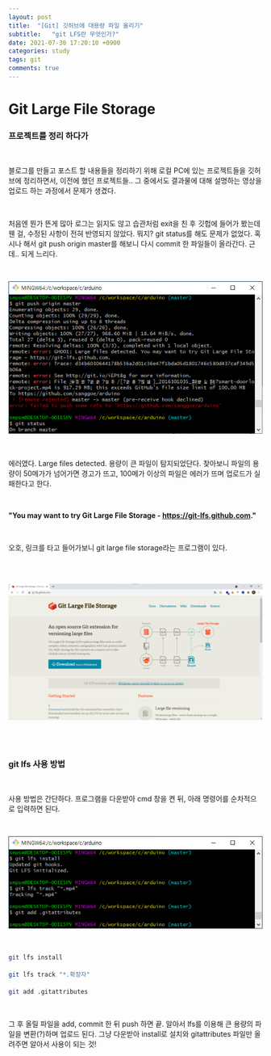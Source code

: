 ```yaml
---
layout: post
title:  "[Git] 깃허브에 대용량 파일 올리기"
subtitle:   "git LFS란 무엇인가?"
date: 2021-07-30 17:20:10 +0900
categories: study
tags: git
comments: true
---
```

# Git Large File Storage
### 프로젝트를 정리 하다가

<br/>

블로그를 만들고 포스트 할 내용들을 정리하기 위해 로컬 PC에 있는 프로젝트들을 깃허브에 정리하면서, 이전에 했던 프로젝트들.. 그 중에서도 결과물에 대해 설명하는 영상을 업로드 하는 과정에서 문제가 생겼다.

<br/>

처음엔 뭔가 뜬게 많아 로그는 읽지도 않고 습관처럼 exit을 친 후 깃헙에 들어가 봤는데 웬 걸, 수정된 사항이 전혀 반영되지 않았다. 뭐지? git status를 해도 문제가 없었다. 혹시나 해서 git push origin master를 해보니 다시 commit 한 파일들이 올라간다. 근데.. 되게 느리다.

<br/>

![image-20210730172318407](/assets/img/study/git/image-20210730172318407.png)

<br/>

에러였다. Large files detected. 용량이 큰 파일이 탐지되었단다. 찾아보니 파일의 용량이 50메가가 넘어가면 경고가 뜨고, 100메가 이상의 파일은 에러가 뜨며 업로드가 실패한다고 한다.

<br/>

**"You may want to try Git Large File Storage - https://git-lfs.github.com."**

<br/>

오호, 링크를 타고 들어가보니 git large file storage라는 프로그램이 있다.

<br/>

<br/>

![image-20210730173047388](/assets/img/study/git/image-20210730173047388.png)

<br/>

<br/>

### git lfs 사용 방법

<br/>

사용 방법은 간단하다. 프로그램을 다운받아 cmd 창을 켠 뒤, 아래 명령어를 순차적으로 입력하면 된다.

<br/>

![image-20210730173241936](/assets/img/study/git/image-20210730173241936.png)

<br/>

```bash
git lfs install

git lfs track "*.확장자"

git add .gitattributes
```

<br/>

그 후 올릴 파일을 add, commit 한 뒤 push 하면 끝. 알아서 lfs를 이용해 큰 용량의 파일을 변환(?)하며 업로드 된다. 그냥 다운받아 install로 설치와 gitattributes 파일만 올려주면 알아서 사용이 되는 것!